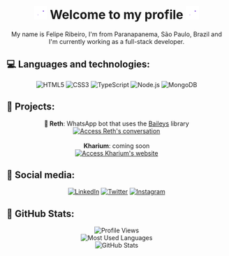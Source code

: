 <h1 align="center">
  <img src="assets/bubbles.gif" width="30" height="30" />
  Welcome to my profile
  <img src="assets/bubbles.gif" width="30" height="30" />
</h1>

<p align="center">My name is Felipe Ribeiro, I'm from Paranapanema, São Paulo, Brazil and I'm currently working as a full-stack developer.</p>

<h2>💻 Languages and technologies:</h2>

<p align="center">
  <img src="https://img.shields.io/badge/-HTML5-000?style=for-the-badge&logo=HTML5&logoColor=9800ff" alt="HTML5" />
  <img src="https://img.shields.io/badge/-CSS3-000?style=for-the-badge&logo=css3&logoColor=9800ff" alt="CSS3" />
  <img src="https://img.shields.io/badge/-TypeScript-000?style=for-the-badge&logo=typescript&logoColor=9800ff" alt="TypeScript" />
  <img src="https://img.shields.io/badge/-Node.js-000?style=for-the-badge&logo=node.js&logoColor=9800ff" alt="Node.js" />
  <img src="https://img.shields.io/badge/-MongoDB-000?style=for-the-badge&logo=MongoDB&logoColor=9800ff" alt="MongoDB" />
</p>

<h2>📂 Projects:</h2>

<p align="center">
  <strong>🎴 Reth</strong>: WhatsApp bot that uses the <a href="https://github.com/WhiskeySockets/Baileys">Baileys</a> library
  <br />
  <a href="https://dub.sh/reth"
    ><img src="https://img.shields.io/badge/-Access=%20Reth's%20conversation-000?style=for-the-badge&logo=whatsapp&logoColor=9800ff" alt="Access Reth's conversation"
  /></a>
  <br /><br />
  <strong>Kharium</strong>: coming soon
  <br />
  <a href="https://www.kharium.com"
    ><img src="https://img.shields.io/badge/-Access%20Kharium's%20website-000?style=for-the-badge&logo=google-chrome&logoColor=9800ff" alt="Access Kharium's website"
  /></a>
</p>

<h2>👥 Social media:</h2>

<p align="center">
  <a href="https://www.linkedin.com/in/fxliperibeiro/"
    ><img src="https://img.shields.io/badge/-Linkedin-000?style=for-the-badge&logo=linkedin&logoColor=9800ff" alt="LinkedIn"
  /></a>
  <a href="https://twitter.com/fxliperibeiro"><img src="https://img.shields.io/badge/-Twitter-000?style=for-the-badge&logo=twitter&logoColor=9800ff" alt="Twitter" /></a>
  <a href="https://www.instagram.com/fxliperibeiro"
    ><img src="https://img.shields.io/badge/-Instagram-000?style=for-the-badge&logo=instagram&logoColor=9800ff" alt="Instagram"
  /></a>
</p>

<h2>🐙 GitHub Stats:</h2>

<p align="center">
  <img
    src="https://komarev.com/ghpvc/?username=fxliperibeiro&color=9800ff&style=flat-square"
    alt="Profile Views"
  />
  <br />
  <img
    src="https://github-readme-stats.vercel.app/api/top-langs/?username=fxliperibeiro&layout=compact&theme=dark&title_color=9800ff&hide_title=true&bg_color=000000&text_color=ffffff"
    alt="Most Used Languages"
  />
  <br />
  <img
    src="https://github-readme-stats.vercel.app/api?username=fxliperibeiro&show_icons=true&icon_color=9800ff&theme=dark&title_color=9800ff&hide_title=true&bg_color=000000&text_color=ffffff"
    alt="GitHub Stats"
  />
  <br />
</p>
